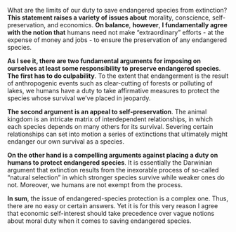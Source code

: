 What are the limits of our duty to save endangered species from extinction? **This statement raises a variety of issues about** morality, conscience, self-preservation, and economics. **On balance**, **however**, **I fundamentally agree with the notion that** humans need not make “extraordinary” efforts - at the expense of money and jobs - to ensure the preservation of any endangered species. 

**As I see it, there are two fundamental arguments for imposing on ourselves at least some responsibility to preserve endangered species**. **The first has to do culpability**. To the extent that endangerment is the result of anthropogenic events such as clear-cutting of forests or polluting of lakes, we humans have a duty to take affirmative measures to protect the species whose survival we’ve placed in jeopardy.

**The second argument is an appeal to self-preservation**. The animal kingdom is an intricate matrix of interdependent relationships, in which each species depends on many others for its survival. Severing certain relationships can set into motion a series of extinctions that ultimately might endanger our own survival as a species.

**On the other hand is a compelling arguments against placing a duty on humans to protect endangered species**. It is essentially the Darwinian argument that extinction results from the inexorable process of so-called “natural selection” in which stronger species survive while weaker ones do not. Moreover, we humans are not exempt from the process.

**In sum**, the issue of endangered-species protection is a complex one. Thus, there are no easy or certain answers. Yet it is for this very reason I agree that economic self-interest should take precedence over vague notions about moral duty when it comes to saving endangered species.

